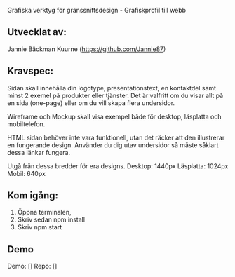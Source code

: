 Grafiska verktyg för gränssnittsdesign - Grafiskprofil till webb

## Utvecklat av:

Jannie Bäckman Kuurne (https://github.com/Jannie87)

## Kravspec:

Sidan skall innehålla din logotype, presentationstext, en kontaktdel samt minst 2 exemel på produkter eller tjänster.
Det är valfritt om du visar allt på en sida (one-page) eller om du vill skapa flera undersidor.

Wireframe och Mockup skall visa exempel både för desktop, läsplatta och mobiltelefon.

HTML sidan behöver inte vara funktionell, utan det räcker att den illustrerar en fungerande design.
Använder du dig utav undersidor så måste såklart dessa länkar fungera.

Utgå från dessa bredder för era designs.
Desktop: 1440px
Läsplatta: 1024px
Mobil: 640px

## Kom igång:

1. Öppna terminalen,
2. Skriv sedan npm install
3. Skriv npm start

## Demo

Demo: []
Repo: []

